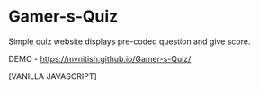 # Gamer-s-Quiz
Simple quiz website displays pre-coded question and give score.

DEMO - https://mvnitish.github.io/Gamer-s-Quiz/

[VANILLA JAVASCRIPT]
